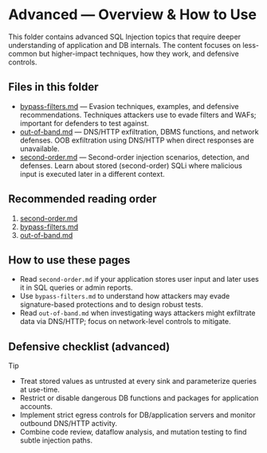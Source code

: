 # Advanced — Overview & How to Use

This folder contains advanced SQL Injection topics that require deeper understanding of application and DB internals. The content focuses on less-common but higher-impact techniques, how they work, and defensive controls.

## Files in this folder

* [bypass-filters.md](bypass-filters.md) — Evasion techniques, examples, and defensive recommendations. Techniques attackers use to evade filters and WAFs; important for defenders to test against.
* [out-of-band.md](out-of-band.md) — DNS/HTTP exfiltration, DBMS functions, and network defenses. OOB exfiltration using DNS/HTTP when direct responses are unavailable.
* [second-order.md](second-order.md) — Second-order injection scenarios, detection, and defenses. Learn about stored (second-order) SQLi where malicious input is executed later in a different context.

## Recommended reading order

1. [second-order.md](second-order.md)
2. [bypass-filters.md](bypass-filters.md)
3. [out-of-band.md](out-of-band.md)

## How to use these pages

* Read `second-order.md` if your application stores user input and later uses it in SQL queries or admin reports.
* Use `bypass-filters.md` to understand how attackers may evade signature-based protections and to design robust tests.
* Read `out-of-band.md` when investigating ways attackers might exfiltrate data via DNS/HTTP; focus on network-level controls to mitigate.

## Defensive checklist (advanced)

> [!TIP]
> * Treat stored values as untrusted at every sink and parameterize queries at use-time.
> * Restrict or disable dangerous DB functions and packages for application accounts.
> * Implement strict egress controls for DB/application servers and monitor outbound DNS/HTTP activity.
> * Combine code review, dataflow analysis, and mutation testing to find subtle injection paths.